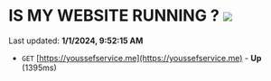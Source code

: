 # IS MY WEBSITE RUNNING ? [![](https://img.shields.io/static/v1?label=Sponsor&message=%E2%9D%A4&logo=GitHub&color=%23fe8e86)](https://github.com/sponsors/<username>)

Last updated: **1/1/2024, 9:52:15 AM**

- `GET` [https://youssefservice.me](https://youssefservice.me) - **Up** (1395ms)

